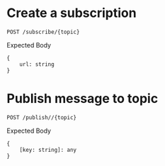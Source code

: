 # Create a subscription

    POST /subscribe/{topic}

Expected Body

    {
    	url: string
    }

# Publish message to topic

    POST /publish//{topic}

Expected Body

    {
    	[key: string]: any
    }
